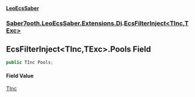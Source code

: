 #### [LeoEcsSaber](index.md 'index')
### [Saber7ooth.LeoEcsSaber.Extensions.Di](Saber7ooth.LeoEcsSaber.Extensions.Di.md 'Saber7ooth.LeoEcsSaber.Extensions.Di').[EcsFilterInject&lt;TInc,TExc&gt;](EcsFilterInject_TInc,TExc_.md 'Saber7ooth.LeoEcsSaber.Extensions.Di.EcsFilterInject<TInc,TExc>')

## EcsFilterInject<TInc,TExc>.Pools Field

```csharp
public TInc Pools;
```

#### Field Value
[TInc](EcsFilterInject_TInc,TExc_.md#Saber7ooth.LeoEcsSaber.Extensions.Di.EcsFilterInject_TInc,TExc_.TInc 'Saber7ooth.LeoEcsSaber.Extensions.Di.EcsFilterInject<TInc,TExc>.TInc')